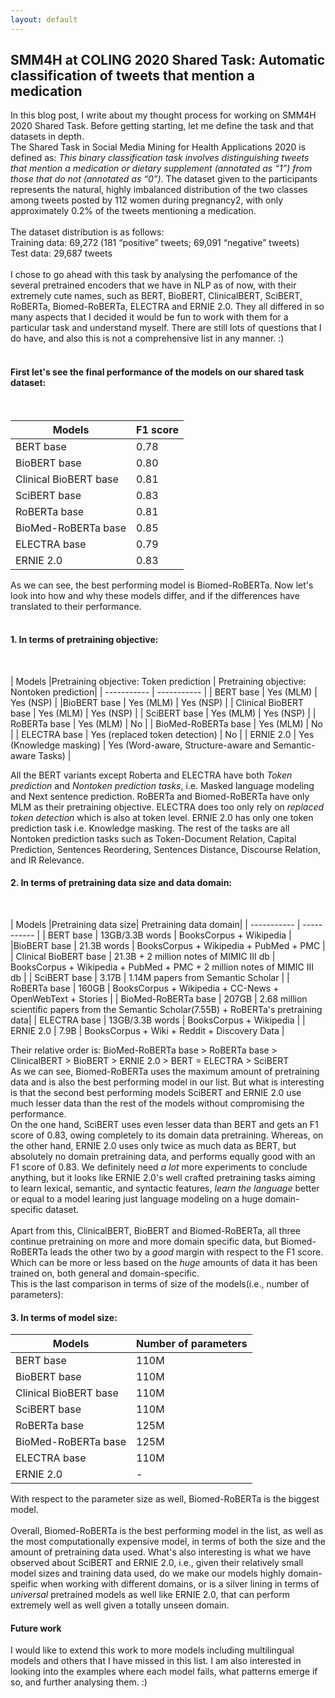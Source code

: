 ```yaml
---
layout: default
---
```


## SMM4H at COLING 2020 Shared Task: Automatic classification of tweets that mention a medication


In this blog post, I write about my thought process for working on SMM4H 2020 Shared Task. Before getting starting, let me define the task and that datasets in depth.  <br>
The Shared Task in Social Media Mining for Health Applications 2020 is defined as: *This binary classification task involves distinguishing tweets that mention a medication or dietary supplement (annotated as “1”) from those that do not (annotated as “0”).*
The dataset given to the participants represents the natural, highly imbalanced distribution of the two classes among tweets posted by 112 women during pregnancy2, with only approximately 0.2% of the tweets mentioning a medication.<br> 
<br>
The dataset distribution is as follows:<br>
Training data: 69,272 (181 “positive” tweets; 69,091 “negative” tweets)<br>
Test data: 29,687 tweets<br>
<br>
I chose to go ahead with this task by analysing the perfomance of the several pretrained encoders that we have in NLP as of now, with their extremely cute names, such as BERT, BioBERT, ClinicalBERT, SciBERT, RoBERTa, Biomed-RoBERTa, ELECTRA and ERNIE 2.0. They all differed in so many aspects that I decided it would be fun to work with them for a particular task and understand myself. There are still lots of questions that I do have, and also this is not a comprehensive list in any manner. :)<br>
<br>
#### First let's see the final performance of the models on our shared task dataset:  
<br>

| Models    | F1 score |
| ----------- | ----------- |
| BERT base     |     0.78      |
|BioBERT base   |    0.80  |
| Clinical BioBERT base |   0.81     |
| SciBERT base |    0.83     |
| RoBERTa base   |    0.81    |
| BioMed-RoBERTa base   |  0.85     |
| ELECTRA base  |    0.79    |
| ERNIE 2.0  |     0.83      |

As we can see, the best performing model is Biomed-RoBERTa. 
Now let's look into how and why these models differ, and if the differences have translated to their performance.<br>
<br>
#### 1. In terms of pretraining objective: 
<br>

| Models    |Pretraining objective: Token prediction |  Pretraining objective: Nontoken prediction|
| ----------- | ----------- |
| BERT base     |    Yes (MLM)    |  Yes (NSP) |
|BioBERT base   |  Yes (MLM)  |    Yes (NSP)   |
| Clinical BioBERT base |  Yes (MLM)  |    Yes (NSP)   |
| SciBERT base |     Yes (MLM)  |    Yes (NSP)   |
| RoBERTa base   |      Yes (MLM)  |    No  |
| BioMed-RoBERTa base   |    Yes (MLM)  |    No  |
| ELECTRA base  |  Yes (replaced token detection)   |   No |
| ERNIE 2.0  |     Yes (Knowledge masking)    |  Yes (Word-aware, Structure-aware and Semantic-aware Tasks) |

All the BERT variants except Roberta and ELECTRA have both *Token prediction* and *Nontoken prediction tasks*, i.e. Masked language modeling and Next sentence prediction. RoBERTa and Biomed-RoBERTa have only MLM as their pretraining objective. ELECTRA does too only rely on *replaced token detection* which is also at token level. ERNIE 2.0 has only one token prediction task i.e. Knowledge masking. The rest of the tasks are all Nontoken prediction tasks such as Token-Document Relation, Capital Prediction, Sentences Reordering, Sentences Distance, Discourse Relation, and IR Relevance. <br>

#### 2. In terms of pretraining data size and data domain: 

<br>
 
 | Models    |Pretraining data size|  Pretraining data domain|
| ----------- | ----------- |
| BERT base     |   13GB/3.3B words |  BooksCorpus + Wikipedia |
|BioBERT base   |   21.3B words |    BooksCorpus + Wikipedia + PubMed + PMC |
| Clinical BioBERT base |  21.3B + 2 million notes of MIMIC III db  |  BooksCorpus + Wikipedia + PubMed + PMC  + 2 million notes of MIMIC III db     |
| SciBERT base |     3.17B |  1.14M papers from Semantic Scholar   |
| RoBERTa base   |      160GB  |  BooksCorpus + Wikipedia + CC-News + OpenWebText + Stories  | 
| BioMed-RoBERTa base   |    207GB |  2.68 million scientific papers from the Semantic Scholar(7.55B) + RoBERTa's pretraining data|
| ELECTRA base  |  13GB/3.3B words  | BooksCorpus + Wikipedia   |
| ERNIE 2.0  |   7.9B   | BooksCorpus + Wiki + Reddit + Discovery Data |

Their relative order is: BioMed-RoBERTa base > RoBERTa base > ClinicalBERT > BioBERT > ERNIE 2.0 > BERT = ELECTRA > SciBERT
<br>
As we can see, Biomed-RoBERTa uses the maximum amount of pretraining data and is also the best performing model in our list. But what is interesting is that the second best performing models SciBERT and ERNIE 2.0 use much lesser data than the rest of the models without compromising the performance. <br> 
On the one hand, SciBERT uses even lesser data than BERT and gets an F1 score of 0.83, owing completely to its domain data pretraining. Whereas, on the other hand, ERNIE 2.0 uses only twice as much data as BERT, but absolutely no domain pretraining data, and performs equally good with an F1 score of 0.83. We definitely need *a lot* more experiments to conclude anything, but it looks like ERNIE 2.0's well crafted pretraining tasks aiming to learn lexical, semantic, and syntactic features, *learn the language* better or equal to a model learing just language modeling on a huge domain-specific dataset.    
<br>
Apart from this, ClinicalBERT, BioBERT and Biomed-RoBERTa, all three continue pretraining on more and more domain specific data, but Biomed-RoBERTa leads the other two by a *good* margin with respect to the F1 score. Which can be more or less based on the *huge* amounts of data it has been trained on, both general and domain-specific. 
<br>
This is the last comparison in terms of size of the models(i.e., number of parameters):
#### 3. In terms of model size:

| Models    | Number of parameters |
| ----------- | ----------- |
| BERT base     |     110M     |
|BioBERT base   |    110M |
| Clinical BioBERT base |   110M     |
| SciBERT base |    110M   |
| RoBERTa base   |  125M    |
| BioMed-RoBERTa base   |  125M    |
| ELECTRA base  |    110M   |
| ERNIE 2.0  |    -    |

With respect to the parameter size as well, Biomed-RoBERTa is the biggest model. 
<br>
<br>
Overall, Biomed-RoBERTa is the best performing model in the list, as well as the most computationally expensive model, in terms of both the size and the amount of pretraining data used. What's also interesting is what we have observed about SciBERT and ERNIE 2.0, i.e., given their relatively small model sizes and training data used, do we make our models highly domain-speific when working with different domains, or is a silver lining in terms of *universal* pretrained models as well like ERNIE 2.0, that can perform extremely well as well given a totally unseen domain. 

#### Future work
I would like to extend this work to more models including multilingual models and others that I have missed in this list. I am also interested in looking into the examples where each model fails, what patterns emerge if so, and further analysing them. :)





